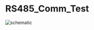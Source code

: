# RS485_Comm_Test

![schematic](https://user-images.githubusercontent.com/70964563/189074738-ba76c09c-442d-447d-80db-9e345e0fed6f.png)

